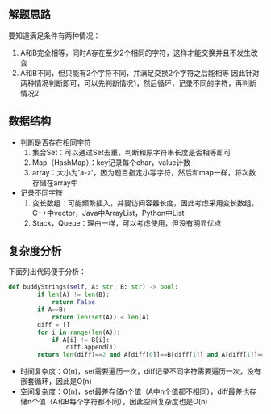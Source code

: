 ## 解题思路
要知道满足条件有两种情况：
1. A和B完全相等，同时A存在至少2个相同的字符，这样才能交换并且不发生改变
2. A和B不同，但只能有2个字符不同，并满足交换2个字符之后能相等
因此针对两种情况判断即可，可以先判断情况1，然后循环，记录不同的字符，再判断情况2
## 数据结构
+ 判断是否存在相同字符
    1. 集合Set：可以通过Set去重，判断和原字符串长度是否相等即可
    2. Map（HashMap）：key记录每个char，value计数
    3. array：大小为'a-z'，因为题目指定小写字符，然后和map一样，将次数存储在array中
+ 记录不同字符
    1. 变长数组：可能频繁插入，并要访问容器长度，因此考虑采用变长数组。C++中vector，Java中ArrayList，Python中List
    2. Stack，Queue：理由一样，可以考虑使用，但没有明显优点
## 复杂度分析
下面列出代码便于分析：
```python
def buddyStrings(self, A: str, B: str) -> bool:
        if len(A) != len(B):
            return False
        if A==B:
            return len(set(A)) < len(A)
        diff = []
        for i in range(len(A)):
            if A[i] != B[i]:
                diff.append(i)
        return len(diff)==2 and A[diff[0]]==B[diff[1]] and A[diff[1]]==B[diff[0]]
```
+ 时间复杂度：O(n)，set需要遍历一次，diff记录不同字符需要遍历一次，没有嵌套循环，因此是O(n)
+ 空间复杂度：O(n)，set最差存储n个值（A中n个值都不相同），diff最差也存储n个值（A和B每个字符都不同），因此空间复杂度也是O(n)